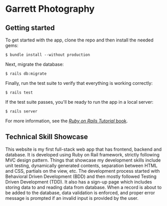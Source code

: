 # Garrett Photography

## Getting started

To get started with the app, clone the repo and then install the needed gems:

```
$ bundle install --without production
```

Next, migrate the database:

```
$ rails db:migrate
```

Finally, run the test suite to verify that everything is working correctly:

```
$ rails test
```

If the test suite passes, you'll be ready to run the app in a local server:

```
$ rails server
```

For more information, see the
[*Ruby on Rails Tutorial* book](https://www.railstutorial.org/book).

## Technical Skill Showcase

This website is my first full-stack web app that has frontend, backend and database. It is developed using Ruby on Rail framework, strictly following MVC design pattern. Things that showcase my development skills include unit testing, dynamically generated contents, separation between HTML and CSS, partials on the view, etc. The development process started with Behavioral Driven Development (BDD) and then mostly followed Testing Driven Development (TDD). It also has a sign-up page which includes storing data to and reading data from database. When a record is about to be added to the database, data validation is enforced, and proper error message is prompted if an invalid input is provided by the user.
